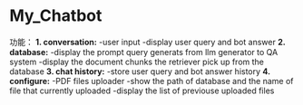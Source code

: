 # My_Chatbot
功能：
**1. conversation:**
-user input
-display user query and bot answer
**2. database:**
-display the prompt query generats from llm generator to QA system
-display the document chunks the retriever pick up from the database
**3. chat history:**
-store user query and bot answer history
**4. configure:**
-PDF files uploader
-show the path of database and the name of file that currently uploaded
-display the list of previouse uploaded files